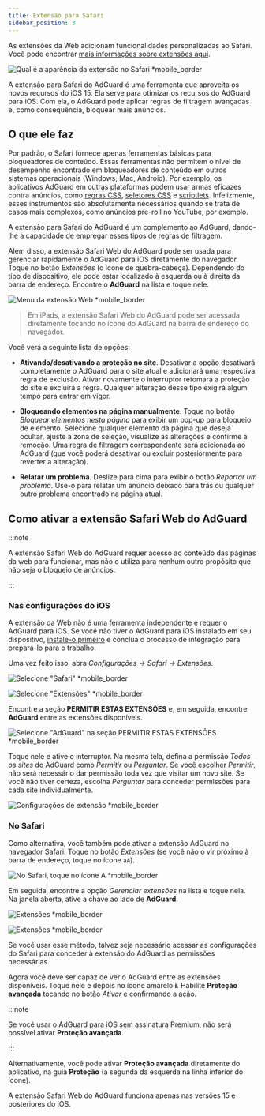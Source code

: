 ```yaml
---
title: Extensão para Safari
sidebar_position: 3
---
```


As extensões da Web adicionam funcionalidades personalizadas ao Safari. Você pode encontrar [mais informações sobre extensões aqui](https://developer.apple.com/documentation/safariservices/safari_web_extensions).

![Qual é a aparência da extensão no Safari *mobile_border](https://cdn.adtidy.org/public/Adguard/kb/iOS/webext/menu_en.png)

A extensão para Safari do AdGuard é uma ferramenta que aproveita os novos recursos do iOS 15. Ela serve para otimizar os recursos do AdGuard para iOS. Com ela, o AdGuard pode aplicar regras de filtragem avançadas e, como consequência, bloquear mais anúncios.

## O que ele faz

Por padrão, o Safari fornece apenas ferramentas básicas para bloqueadores de conteúdo. Essas ferramentas não permitem o nível de desempenho encontrado em bloqueadores de conteúdo em outros sistemas operacionais (Windows, Mac, Android). Por exemplo, os aplicativos AdGuard em outras plataformas podem usar armas eficazes contra anúncios, como [regras CSS](/general/ad-filtering/create-own-filters#cosmetic-css-rules), [seletores CSS](/general/ad-filtering/create-own-filters#extended-css-selectors) e [scriptlets](/general/ad-filtering/create-own-filters#scriptlets). Infelizmente, esses instrumentos são absolutamente necessários quando se trata de casos mais complexos, como anúncios pre-roll no YouTube, por exemplo.

A extensão para Safari do AdGuard é um complemento ao AdGuard, dando-lhe a capacidade de empregar esses tipos de regras de filtragem.

Além disso, a extensão Safari Web do AdGuard pode ser usada para gerenciar rapidamente o AdGuard para iOS diretamente do navegador. Toque no botão *Extensões* (o ícone de quebra-cabeça). Dependendo do tipo de dispositivo, ele pode estar localizado à esquerda ou à direita da barra de endereço. Encontre o **AdGuard** na lista e toque nele.

![Menu da extensão Web *mobile_border](https://cdn.adtidy.org/public/Adguard/kb/iOS/webext/ext_adguard_en.png?1)
> Em iPads, a extensão Safari Web do AdGuard pode ser acessada diretamente tocando no ícone do AdGuard na barra de endereço do navegador.

Você verá a seguinte lista de opções:

- **Ativando/desativando a proteção no site**. Desativar a opção desativará completamente o AdGuard para o site atual e adicionará uma respectiva regra de exclusão. Ativar novamente o interruptor retomará a proteção do site e excluirá a regra. Qualquer alteração desse tipo exigirá algum tempo para entrar em vigor.

- **Bloqueando elementos na página manualmente**. Toque no botão *Bloquear elementos nesta página* para exibir um pop-up para bloqueio de elemento. Selecione qualquer elemento da página que deseja ocultar, ajuste a zona de seleção, visualize as alterações e confirme a remoção. Uma regra de filtragem correspondente será adicionada ao AdGuard (que você poderá desativar ou excluir posteriormente para reverter a alteração).

- **Relatar um problema**. Deslize para cima para exibir o botão *Reportar um problema*. Use-o para relatar um anúncio deixado para trás ou qualquer outro problema encontrado na página atual.

## Como ativar a extensão Safari Web do AdGuard

:::note

A extensão Safari Web do AdGuard requer acesso ao conteúdo das páginas da web para funcionar, mas não o utiliza para nenhum outro propósito que não seja o bloqueio de anúncios.

:::

### Nas configurações do iOS

A extensão da Web não é uma ferramenta independente e requer o AdGuard para iOS. Se você não tiver o AdGuard para iOS instalado em seu dispositivo, [instale-o primeiro](../installation) e conclua o processo de integração para prepará-lo para o trabalho.

Uma vez feito isso, abra *Configurações → Safari → Extensões*.

![Selecione "Safari" *mobile_border](https://cdn.adtidy.org/public/Adguard/kb/iOS/webext/settings1_en.png)

![Selecione "Extensões" *mobile_border](https://cdn.adtidy.org/public/Adguard/kb/iOS/webext/settings2_en.png)

Encontre a seção **PERMITIR ESTAS EXTENSÕES** e, em seguida, encontre **AdGuard** entre as extensões disponíveis.

![Selecione "AdGuard" na seção PERMITIR ESTAS EXTENSÕES *mobile_border](https://cdn.adtidy.org/public/Adguard/kb/iOS/webext/settings3_en.png)

Toque nele e ative o interruptor. Na mesma tela, defina a permissão *Todos os sites* do AdGuard como *Permitir* ou *Perguntar*. Se você escolher *Permitir*, não será necessário dar permissão toda vez que visitar um novo site. Se você não tiver certeza, escolha *Perguntar* para conceder permissões para cada site individualmente.

![Configurações de extensão *mobile_border](https://cdn.adtidy.org/public/Adguard/kb/iOS/webext/settings4_en.png)

### No Safari

Como alternativa, você também pode ativar a extensão AdGuard no navegador Safari. Toque no botão *Extensões* (se você não o vir próximo à barra de endereço, toque no ícone `aA`).

![No Safari, toque no ícone A *mobile_border](https://cdn.adtidy.org/public/Adguard/kb/iOS/webext/safari1_en.png)

Em seguida, encontre a opção *Gerenciar extensões* na lista e toque nela. Na janela aberta, ative a chave ao lado de **AdGuard**.

![Extensões *mobile_border](https://cdn.adtidy.org/public/Adguard/kb/iOS/webext/safari2_en.png)

![Extensões *mobile_border](https://cdn.adtidy.org/public/Adguard/kb/iOS/webext/safari3_en.png)

Se você usar esse método, talvez seja necessário acessar as configurações do Safari para conceder à extensão do AdGuard as permissões necessárias.

Agora você deve ser capaz de ver o AdGuard entre as extensões disponíveis. Toque nele e depois no ícone amarelo **i**. Habilite **Proteção avançada** tocando no botão *Ativar* e confirmando a ação.

:::note

Se você usar o AdGuard para iOS sem assinatura Premium, não será possível ativar **Proteção avançada**.

:::

Alternativamente, você pode ativar **Proteção avançada** diretamente do aplicativo, na guia **Proteção** (a segunda da esquerda na linha inferior do ícone).

A extensão Safari Web do AdGuard funciona apenas nas versões 15 e posteriores do iOS.
